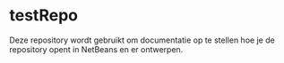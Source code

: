 # testRepo
Deze repository wordt gebruikt om documentatie op te stellen hoe je de repository opent in NetBeans en er ontwerpen.
